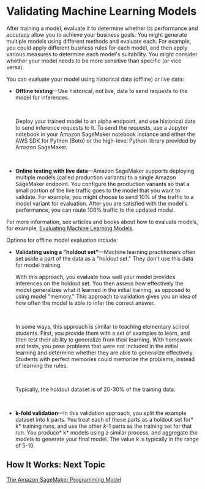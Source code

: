 # Validating Machine Learning Models<a name="how-it-works-model-validation"></a>

After training a model, evaluate it to determine whether its performance and accuracy allow you to achieve your business goals\. You might generate multiple models using different methods and evaluate each\. For example, you could apply different business rules for each model, and then apply various measures to determine each model's suitability\. You might consider whether your model needs to be more sensitive than specific \(or vice versa\)\. 

You can evaluate your model using historical data \(offline\) or live data:
+ **Offline testing**—Use historical, not live, data to send requests to the model for inferences\. 

   

  Deploy your trained model to an alpha endpoint, and use historical data to send inference requests to it\. To send the requests, use a Jupyter notebook in your Amazon SageMaker notebook instance and either the AWS SDK for Python \(Boto\) or the high\-level Python library provided by Amazon SageMaker\.

   
+ **Online testing with live data**—Amazon SageMaker supports deploying multiple models \(called production variants\) to a single Amazon SageMaker endpoint\. You configure the production variants so that a small portion of the live traffic goes to the model that you want to validate\. For example, you might choose to send 10% of the traffic to a model variant for evaluation\. After you are satisfied with the model's performance, you can route 100% traffic to the updated model\. 

For more information, see articles and books about how to evaluate models, for example, [Evaluating Machine Learning Models](http://www.oreilly.com/data/free/evaluating-machine-learning-models.csp)\. 

Options for offline model evaluation include:
+ **Validating using a "holdout set"**—Machine learning practitioners often set aside a part of the data as a "holdout set\." They don’t use this data for model training\.

  With this approach, you evaluate how well your model provides inferences on the holdout set\. You then assess how effectively the model generalizes what it learned in the initial training, as opposed to using model "memory\." This approach to validation gives you an idea of how often the model is able to infer the correct answer\. 

   

  In some ways, this approach is similar to teaching elementary school students\. First, you provide them with a set of examples to learn, and then test their ability to generalize from their learning\. With homework and tests, you pose problems that were not included in the initial learning and determine whether they are able to generalize effectively\. Students with perfect memories could memorize the problems, instead of learning the rules\.

   

  Typically, the holdout dataset is of 20\-30% of the training data\.

   
+ **k\-fold validation**—In this validation approach, you split the example dataset into *k* parts\. You treat each of these parts as a holdout set for* k* training runs, and use the other *k*\-1 parts as the training set for that run\. You produce* k* models using a similar process, and aggregate the models to generate your final model\. The value *k* is typically in the range of 5\-10\.

## How It Works: Next Topic<a name="howitwork-validation-nextstep"></a>

 [The Amazon SageMaker Programming Model ](how-it-works-prog-model.md) 